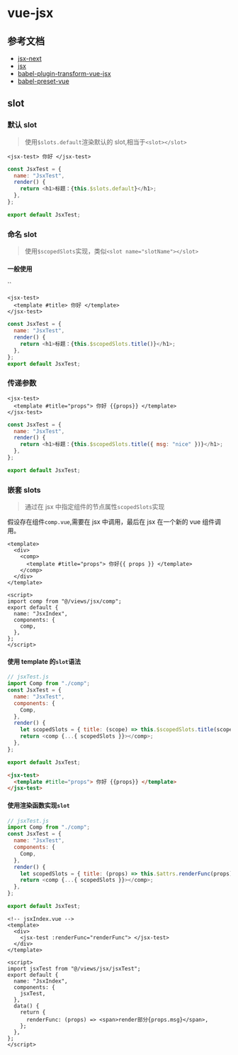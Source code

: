# vue-jsx

## 参考文档

- [jsx-next](https://github.com/vuejs/jsx-next)
- [jsx](https://github.com/vuejs/jsx)
- [babel-plugin-transform-vue-jsx](https://github.com/vuejs/babel-plugin-transform-vue-jsx)
- [babel-preset-vue](https://github.com/vuejs/babel-preset-vue)

## slot

### 默认 slot

> 使用`$slots.default`渲染默认的 slot,相当于`<slot></slot>`

```vue
<jsx-test> 你好 </jsx-test>
```

```js
const JsxTest = {
  name: "JsxTest",
  render() {
    return <h1>标题：{this.$slots.default}</h1>;
  },
};

export default JsxTest;
```

### 命名 slot

> 使用`$scopedSlots`实现，类似`<slot name="slotName"></slot>`

#### 一般使用

``

```vue
<jsx-test>
  <template #title> 你好 </template>
</jsx-test>
```

```js
const JsxTest = {
  name: "JsxTest",
  render() {
    return <h1>标题：{this.$scopedSlots.title()}</h1>;
  },
};
export default JsxTest;
```

### 传递参数

```vue
<jsx-test>
  <template #title="props"> 你好 {{props}} </template>
</jsx-test>
```

```js
const JsxTest = {
  name: "JsxTest",
  render() {
    return <h1>标题：{this.$scopedSlots.title({ msg: "nice" })}</h1>;
  },
};

export default JsxTest;
```

### 嵌套 slots

> 通过在 jsx 中指定组件的节点属性`scopedSlots`实现

假设存在组件`comp.vue`,需要在 jsx 中调用，最后在 jsx 在一个新的 vue 组件调用。

```vue
<template>
  <div>
    <comp>
      <template #title="props"> 你好{{ props }} </template>
    </comp>
  </div>
</template>

<script>
import comp from "@/views/jsx/comp";
export default {
  name: "JsxIndex",
  components: {
    comp,
  },
};
</script>
```

#### 使用 template 的`slot`语法

```js
// jsxTest.js
import Comp from "./comp";
const JsxTest = {
  name: "JsxTest",
  components: {
    Comp,
  },
  render() {
    let scopedSlots = { title: (scope) => this.$scopedSlots.title(scope) };
    return <comp {...{ scopedSlots }}></comp>;
  },
};

export default JsxTest;
```

```html
<jsx-test>
  <template #title="props"> 你好 {{props}} </template>
</jsx-test>
```

#### 使用渲染函数实现`slot`

```js
// jsxTest.js
import Comp from "./comp";
const JsxTest = {
  name: "JsxTest",
  components: {
    Comp,
  },
  render() {
    let scopedSlots = { title: (props) => this.$attrs.renderFunc(props) };
    return <comp {...{ scopedSlots }}></comp>;
  },
};

export default JsxTest;
```

```vue
<!-- jsxIndex.vue -->
<template>
  <div>
    <jsx-test :renderFunc="renderFunc"> </jsx-test>
  </div>
</template>

<script>
import jsxTest from "@/views/jsx/jsxTest";
export default {
  name: "JsxIndex",
  components: {
    jsxTest,
  },
  data() {
    return {
      renderFunc: (props) => <span>render部分{props.msg}</span>,
    };
  },
};
</script>
```
